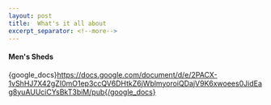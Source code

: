 ```yaml
---
layout: post
title:  What's it all about
excerpt_separator: <!--more-->
---
```


#### Men's Sheds

{google_docs}https://docs.google.com/document/d/e/2PACX-1vShHJ7X42gZI0mO1ep3ccQV6DHtkZ6jWblmyoroiQDajV9K6xwoees0JidEag8yuAUUciCYsBkT3biM/pub{/google_docs}


